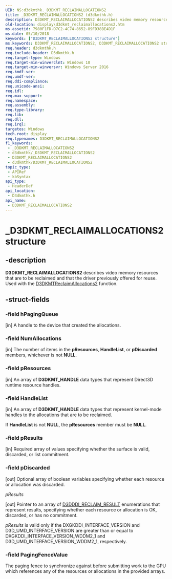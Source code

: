 ```yaml
---
UID: NS:d3dkmthk._D3DKMT_RECLAIMALLOCATIONS2
title: _D3DKMT_RECLAIMALLOCATIONS2 (d3dkmthk.h)
description: D3DKMT_RECLAIMALLOCATIONS2 describes video memory resources that are to be reclaimed and that the driver previously offered for reuse. Used with the D3DKMTReclaimAllocations2 function.
old-location: display\d3dkmt_reclaimallocations2.htm
ms.assetid: 7980F1FD-D7C2-4C74-8652-89FD38BE4D1F
ms.date: 05/10/2018
keywords: ["D3DKMT_RECLAIMALLOCATIONS2 structure"]
ms.keywords: D3DKMT_RECLAIMALLOCATIONS2, D3DKMT_RECLAIMALLOCATIONS2 structure [Display Devices], _D3DKMT_RECLAIMALLOCATIONS2, d3dkmthk/D3DKMT_RECLAIMALLOCATIONS2, display.d3dkmt_reclaimallocations2
req.header: d3dkmthk.h
req.include-header: D3dkmthk.h
req.target-type: Windows
req.target-min-winverclnt: Windows 10
req.target-min-winversvr: Windows Server 2016
req.kmdf-ver: 
req.umdf-ver: 
req.ddi-compliance: 
req.unicode-ansi: 
req.idl: 
req.max-support: 
req.namespace: 
req.assembly: 
req.type-library: 
req.lib: 
req.dll: 
req.irql: 
targetos: Windows
tech.root: display
req.typenames: D3DKMT_RECLAIMALLOCATIONS2
f1_keywords:
 - _D3DKMT_RECLAIMALLOCATIONS2
 - d3dkmthk/_D3DKMT_RECLAIMALLOCATIONS2
 - D3DKMT_RECLAIMALLOCATIONS2
 - d3dkmthk/D3DKMT_RECLAIMALLOCATIONS2
topic_type:
 - APIRef
 - kbSyntax
api_type:
 - HeaderDef
api_location:
 - D3dkmthk.h
api_name:
 - D3DKMT_RECLAIMALLOCATIONS2
---
```


# _D3DKMT_RECLAIMALLOCATIONS2 structure


## -description

<b>D3DKMT_RECLAIMALLOCATIONS2</b> describes video memory resources that are to be reclaimed and that the driver  previously offered  for reuse. Used with the  <a href="/windows-hardware/drivers/ddi/d3dkmthk/nf-d3dkmthk-d3dkmtreclaimallocations2">D3DKMTReclaimAllocations2</a> function.

## -struct-fields

### -field hPagingQueue

[in] A handle to the device that created the allocations.

### -field NumAllocations

[in] The number of items in the <b>pResources</b>, <b>HandleList</b>, or  <b>pDiscarded</b> members, whichever is not <b>NULL</b>.

### -field pResources

[in] An array of <b>D3DKMT_HANDLE</b> data types that represent Direct3D runtime resource handles.

### -field HandleList

[in] An array of <b>D3DKMT_HANDLE</b> data types that represent kernel-mode handles to the allocations that are to be reclaimed.

If <b>HandleList</b> is not <b>NULL</b>, the <b>pResources</b> member must be <b>NULL</b>.

### -field pResults

[in] Required array of values specifying whether the surface is valid, discarded, or list commitment.

### -field pDiscarded

[out] Optional array of boolean variables specifying whether each resource or allocation was discarded.

*pResults*

[out] Pointer to an array of [D3DDDI_RECLAIM_RESULT](../d3dukmdt/ne-d3dukmdt-_d3dddi_reclaim_result.md) enumerations that represent results, specifying whether each resource or allocation is OK, discarded, or has no commitment. 

*pResults* is valid only if the DXGKDDI_INTERFACE_VERSION and D3D_UMD_INTERFACE_VERSION are greater than or equal to DXGKDDI_INTERFACE_VERSION_WDDM2_1 and D3D_UMD_INTERFACE_VERSION_WDDM2_1, respectively.

### -field PagingFenceValue

The paging fence to synchronize against before submitting work to the GPU which references any of the resources or allocations in the provided arrays.